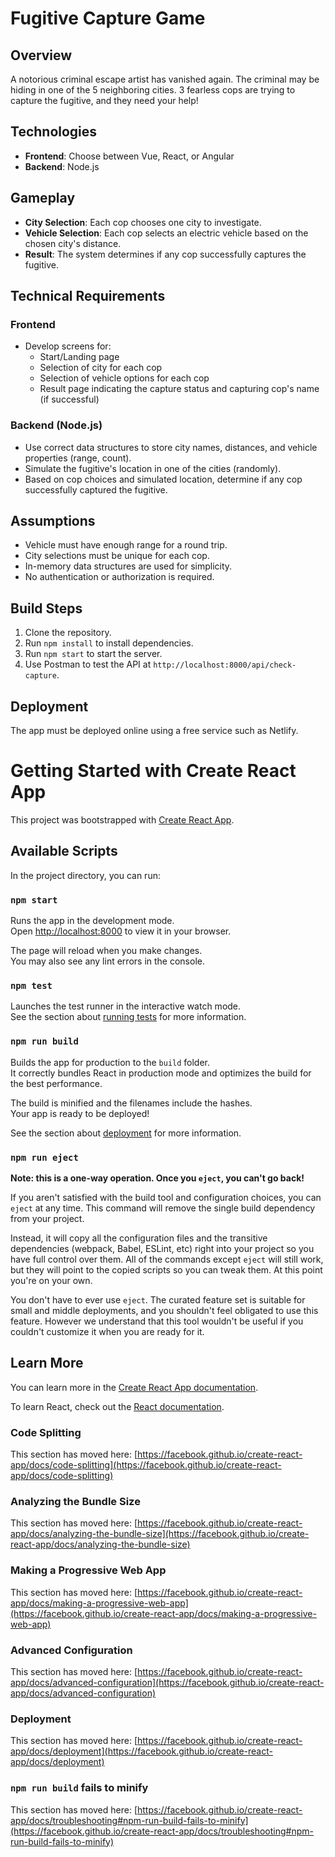 
# Fugitive Capture Game

## Overview
A notorious criminal escape artist has vanished again. The criminal may be hiding in one of the 5 neighboring cities. 3 fearless cops are trying to capture the fugitive, and they need your help!

## Technologies
- **Frontend**: Choose between Vue, React, or Angular
- **Backend**: Node.js

## Gameplay
- **City Selection**: Each cop chooses one city to investigate.
- **Vehicle Selection**: Each cop selects an electric vehicle based on the chosen city's distance.
- **Result**: The system determines if any cop successfully captures the fugitive.

## Technical Requirements
### Frontend
- Develop screens for:
  - Start/Landing page
  - Selection of city for each cop
  - Selection of vehicle options for each cop
  - Result page indicating the capture status and capturing cop's name (if successful)

### Backend (Node.js)
- Use correct data structures to store city names, distances, and vehicle properties (range, count).
- Simulate the fugitive's location in one of the cities (randomly).
- Based on cop choices and simulated location, determine if any cop successfully captured the fugitive.

## Assumptions
- Vehicle must have enough range for a round trip.
- City selections must be unique for each cop.
- In-memory data structures are used for simplicity.
- No authentication or authorization is required.

## Build Steps
1. Clone the repository.
2. Run `npm install` to install dependencies.
3. Run `npm start` to start the server.
4. Use Postman to test the API at `http://localhost:8000/api/check-capture`.

## Deployment
The app must be deployed online using a free service such as Netlify.















































































































# Getting Started with Create React App

This project was bootstrapped with [Create React App](https://github.com/facebook/create-react-app).

## Available Scripts

In the project directory, you can run:

### `npm start`

Runs the app in the development mode.\
Open [http://localhost:8000](http://localhost:8000) to view it in your browser.

The page will reload when you make changes.\
You may also see any lint errors in the console.

### `npm test`

Launches the test runner in the interactive watch mode.\
See the section about [running tests](https://facebook.github.io/create-react-app/docs/running-tests) for more information.

### `npm run build`

Builds the app for production to the `build` folder.\
It correctly bundles React in production mode and optimizes the build for the best performance.

The build is minified and the filenames include the hashes.\
Your app is ready to be deployed!

See the section about [deployment](https://facebook.github.io/create-react-app/docs/deployment) for more information.

### `npm run eject`

**Note: this is a one-way operation. Once you `eject`, you can't go back!**

If you aren't satisfied with the build tool and configuration choices, you can `eject` at any time. This command will remove the single build dependency from your project.

Instead, it will copy all the configuration files and the transitive dependencies (webpack, Babel, ESLint, etc) right into your project so you have full control over them. All of the commands except `eject` will still work, but they will point to the copied scripts so you can tweak them. At this point you're on your own.

You don't have to ever use `eject`. The curated feature set is suitable for small and middle deployments, and you shouldn't feel obligated to use this feature. However we understand that this tool wouldn't be useful if you couldn't customize it when you are ready for it.

## Learn More

You can learn more in the [Create React App documentation](https://facebook.github.io/create-react-app/docs/getting-started).

To learn React, check out the [React documentation](https://reactjs.org/).

### Code Splitting

This section has moved here: [https://facebook.github.io/create-react-app/docs/code-splitting](https://facebook.github.io/create-react-app/docs/code-splitting)

### Analyzing the Bundle Size

This section has moved here: [https://facebook.github.io/create-react-app/docs/analyzing-the-bundle-size](https://facebook.github.io/create-react-app/docs/analyzing-the-bundle-size)

### Making a Progressive Web App

This section has moved here: [https://facebook.github.io/create-react-app/docs/making-a-progressive-web-app](https://facebook.github.io/create-react-app/docs/making-a-progressive-web-app)

### Advanced Configuration

This section has moved here: [https://facebook.github.io/create-react-app/docs/advanced-configuration](https://facebook.github.io/create-react-app/docs/advanced-configuration)

### Deployment

This section has moved here: [https://facebook.github.io/create-react-app/docs/deployment](https://facebook.github.io/create-react-app/docs/deployment)

### `npm run build` fails to minify

This section has moved here: [https://facebook.github.io/create-react-app/docs/troubleshooting#npm-run-build-fails-to-minify](https://facebook.github.io/create-react-app/docs/troubleshooting#npm-run-build-fails-to-minify)
